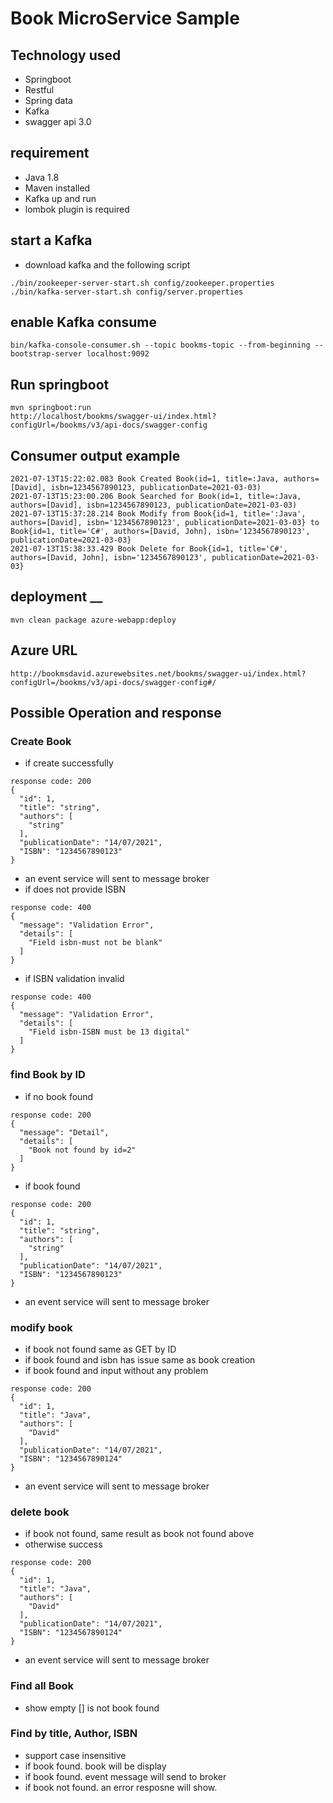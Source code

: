 # Book MicroService Sample
## Technology used
- Springboot
- Restful
- Spring data
- Kafka
- swagger api 3.0

## requirement
- Java 1.8
- Maven installed
- Kafka up and run
- lombok plugin is required

## start a Kafka
- download kafka and the following script
```aidl
./bin/zookeeper-server-start.sh config/zookeeper.properties
./bin/kafka-server-start.sh config/server.properties
```
## enable Kafka consume
```
bin/kafka-console-consumer.sh --topic bookms-topic --from-beginning --bootstrap-server localhost:9092
```

## Run springboot
```aidl
mvn springboot:run
http://localhost/bookms/swagger-ui/index.html?configUrl=/bookms/v3/api-docs/swagger-config
```

## Consumer output example
```aidl
2021-07-13T15:22:02.083 Book Created Book(id=1, title=:Java, authors=[David], isbn=1234567890123, publicationDate=2021-03-03)
2021-07-13T15:23:00.206 Book Searched for Book(id=1, title=:Java, authors=[David], isbn=1234567890123, publicationDate=2021-03-03)
2021-07-13T15:37:28.214 Book Modify from Book{id=1, title=':Java', authors=[David], isbn='1234567890123', publicationDate=2021-03-03} to Book{id=1, title='C#', authors=[David, John], isbn='1234567890123', publicationDate=2021-03-03}
2021-07-13T15:38:33.429 Book Delete for Book{id=1, title='C#', authors=[David, John], isbn='1234567890123', publicationDate=2021-03-03}
```

## deployment __
```
mvn clean package azure-webapp:deploy
```

## Azure URL
```aidl
http://bookmsdavid.azurewebsites.net/bookms/swagger-ui/index.html?configUrl=/bookms/v3/api-docs/swagger-config#/
```

## Possible Operation and response
### Create Book
- if create successfully
```
response code: 200
{
  "id": 1,
  "title": "string",
  "authors": [
    "string"
  ],
  "publicationDate": "14/07/2021",
  "ISBN": "1234567890123"
}
```
- an event service will sent to message broker
- if does not provide ISBN
```
response code: 400
{
  "message": "Validation Error",
  "details": [
    "Field isbn-must not be blank"
  ]
}
```
- if ISBN validation invalid
```
response code: 400
{
  "message": "Validation Error",
  "details": [
    "Field isbn-ISBN must be 13 digital"
  ]
}
```
### find Book by ID
- if no book found
```
response code: 200
{
  "message": "Detail",
  "details": [
    "Book not found by id=2"
  ]
}
```
- if book found
```
response code: 200
{
  "id": 1,
  "title": "string",
  "authors": [
    "string"
  ],
  "publicationDate": "14/07/2021",
  "ISBN": "1234567890123"
}
```
- an event service will sent to message broker
### modify book
- if book not found same as GET by ID
- if book found and isbn has issue same as book creation
- if book found and input without any problem
```
response code: 200
{
  "id": 1,
  "title": "Java",
  "authors": [
    "David"
  ],
  "publicationDate": "14/07/2021",
  "ISBN": "1234567890124"
}
```
- an event service will sent to message broker
### delete book
- if book not found, same result as book not found above
- otherwise success
```
response code: 200
{
  "id": 1,
  "title": "Java",
  "authors": [
    "David"
  ],
  "publicationDate": "14/07/2021",
  "ISBN": "1234567890124"
}
```
- an event service will sent to message broker
### Find all Book
- show empty [] is not book found
### Find by title, Author, ISBN
- support case insensitive
- if book found. book will be display
- if book found. event message will send to broker
- if book not found. an error resposne will show.